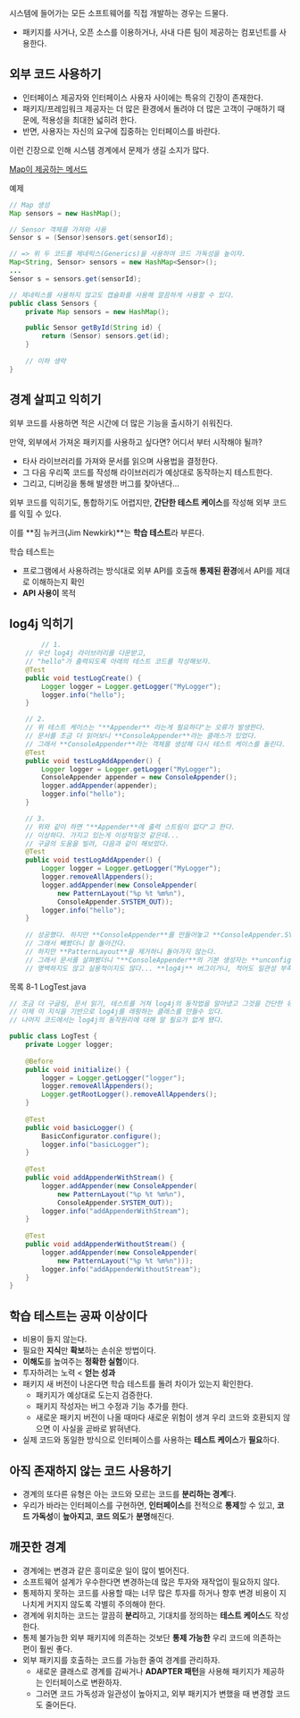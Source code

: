 시스템에 들어가는 모든 소프트웨어를 직접 개발하는 경우는 드물다.

- 패키지를 사거나, 오픈 소스를 이용하거나, 사내 다른 팀이 제공하는 컴포넌트를 사용한다.

## 외부 코드 사용하기

- 인터페이스 제공자와 인터페이스 사용자 사이에는 특유의 긴장이 존재한다.
- 패키지/프레임워크 제공자는 더 많은 환경에서 돌려야 더 많은 고객이 구매하기 때문에, 적용성을 최대한 넓히려 한다.
- 반면, 사용자는 자신의 요구에 집중하는 인터페이스를 바란다.

이런 긴장으로 인해 시스템 경계에서 문제가 생길 소지가 많다.

[Map이 제공하는 메서드](https://www.notion.so/23669f3203d34de0b3c28a017265e4e7)

예제

```java
// Map 생성
Map sensors = new HashMap();

// Sensor 객체를 가져와 사용
Sensor s = (Sensor)sensors.get(sensorId);

// => 위 두 코드를 제네릭스(Generics)을 사용하여 코드 가독성을 높이자.
Map<String, Sensor> sensors = new HashMap<Sensor>();
...
Sensor s = sensors.get(sensorId);

// 제네릭스를 사용하지 않고도 캡슐화를 사용해 깔끔하게 사용할 수 있다.
public class Sensors {
	private Map sensors = new HashMap();

	public Sensor getById(String id) {
		return (Sensor) sensors.get(id);
	}
	
	// 이하 생략
}
```

## 경계 살피고 익히기

외부 코드를 사용하면 적은 시간에 더 많은 기능을 출시하기 쉬워진다.

만약, 외부에서 가져온 패키지를 사용하고 싶다면? 어디서 부터 시작해야 될까?

- 타사 라이브러리를 가져와 문서를 읽으며 사용법을 결정한다.
- 그 다음 우리쪽 코드를 작성해 라이브러리가 예상대로 동작하는지 테스트한다.
- 그리고, 디버깅을 통해 발생한 버그를 찾아낸다...

외부 코드를 익히기도, 통합하기도 어렵지만, **간단한 테스트 케이스**를 작성해 외부 코드를 익힐 수 있다.

이를 **짐 뉴커크(Jim Newkirk)**는 **학습 테스트**라 부른다.

학습 테스트는 

- 프로그램에서 사용하려는 방식대로 외부 API를 호출해 **통제된 환경**에서 API를 제대로 이해하는지 확인
- **API 사용이** 목적

## log4j 익히기

```java
		// 1.
    // 우선 log4j 라이브러리를 다운받고,
    // "hello"가 출력되도록 아래의 테스트 코드를 작성해보자.
    @Test
    public void testLogCreate() {
        Logger logger = Logger.getLogger("MyLogger");
        logger.info("hello");
    }

    // 2.
    // 위 테스트 케이스는 "**Appender** 라는게 필요하다"는 오류가 발생한다.
    // 문서를 조금 더 읽어보니 **ConsoleAppender**라는 클래스가 있었다.
    // 그래서 **ConsoleAppender**라는 객체를 생성해 다시 테스트 케이스를 돌린다.
    @Test
    public void testLogAddAppender() {
        Logger logger = Logger.getLogger("MyLogger");
        ConsoleAppender appender = new ConsoleAppender();
        logger.addAppender(appender);
        logger.info("hello");
    }

    // 3.
    // 위와 같이 하면 "**Appender**에 출력 스트림이 없다"고 한다.
    // 이상하다. 가지고 있는게 이성적일것 같은데...
    // 구글의 도움을 빌려, 다음과 같이 해보았다.
    @Test
    public void testLogAddAppender() {
        Logger logger = Logger.getLogger("MyLogger");
        logger.removeAllAppenders();
        logger.addAppender(new ConsoleAppender(
            new PatternLayout("%p %t %m%n"),
            ConsoleAppender.SYSTEM_OUT));
        logger.info("hello");
    }
    
    // 성공했다. 하지만 **ConsoleAppender**를 만들어놓고 **ConsoleAppender.SYSTEM_OUT**을 받는건 이상하다.
    // 그래서 빼봤더니 잘 돌아간다.
    // 하지만 **PatternLayout**을 제거하니 돌아가지 않는다.
    // 그래서 문서를 살펴봤더니 "**ConsoleAppender**의 기본 생성자는 **unconfigured(설정되지 않은)** 상태"란다.
    // 명백하지도 않고 실용적이지도 않다... **log4j** 버그이거나, 적어도 일관성 부족으로 여겨진다.
```

목록 8-1 LogTest.java

```java
// 조금 더 구글링, 문서 읽기, 테스트를 거쳐 log4j의 동작법을 알아냈고 그것을 간단한 유닛테스트로 기록했다.
// 이제 이 지식을 기반으로 log4j를 래핑하는 클래스를 만들수 있다.
// 나머지 코드에서는 log4j의 동작원리에 대해 알 필요가 없게 됐다.

public class LogTest {
    private Logger logger;
    
    @Before
    public void initialize() {
        logger = Logger.getLogger("logger");
        logger.removeAllAppenders();
        Logger.getRootLogger().removeAllAppenders();
    }
    
    @Test
    public void basicLogger() {
        BasicConfigurator.configure();
        logger.info("basicLogger");
    }
    
    @Test
    public void addAppenderWithStream() {
        logger.addAppender(new ConsoleAppender(
            new PatternLayout("%p %t %m%n"),
            ConsoleAppender.SYSTEM_OUT));
        logger.info("addAppenderWithStream");
    }
    
    @Test
    public void addAppenderWithoutStream() {
        logger.addAppender(new ConsoleAppender(
            new PatternLayout("%p %t %m%n")));
        logger.info("addAppenderWithoutStream");
    }
}
```

## 학습 테스트는 공짜 이상이다

- 비용이 들지 않는다.
- 필요한 **지식**만 **확보**하는 손쉬운 방법이다.
- **이해도**를 높여주는 **정확한 실험**이다.
- 투자하려는 노력 < **얻는 성과**
- 패키지 새 버전이 나온다면 학습 테스트를 돌려 차이가 있는지 확인한다.
    - 패키지가 예상대로 도는지 검증한다.
    - 패키지 작성자는 버그 수정과 기능 추가를 한다.
    - 새로운 패키지 버전이 나올 때마다 새로운 위험이 생겨 우리 코드와 호환되지 않으면 이 사실을 곧바로 밝혀낸다.
- 실제 코드와 동일한 방식으로 인터페이스를 사용하는 **테스트 케이스**가 **필요**하다.

## 아직 존재하지 않는 코드 사용하기

- 경계의 또다른 유형은 아는 코드와 모르는 코드를 **분리하는 경계**다.
- 우리가 바라는 인터페이스를 구현하면, **인터페이스**를 전적으로 **통제**할 수 있고, **코드 가독성**이 **높아지고**, **코드 의도**가 **분명**해진다.

## 깨끗한 경계

- 경계에는 변경과 같은 흥미로운 일이 많이 벌어진다.
- 소프트웨어 설계가 우수한다면 변경하는데 많은 투자와 재작업이 필요하지 않다.
- 통제하지 못하는 코드를 사용할 때는 너무 많은 투자를 하거나 향후 변경 비용이 지나치게 커지지 않도록 각별히 주의해야 한다.
- 경계에 위치하는 코드는 깔끔히 **분리**하고, 기대치를 정의하는 **테스트 케이스**도 작성한다.
- 통제 불가능한 외부 패키지에 의존하는 것보단 **통제 가능한** 우리 코드에 의존하는 편이 훨씬 좋다.
- 외부 패키지를 호출하는 코드를 가능한 줄여 경계를 관리하자.
    - 새로운 클래스로 경계를 감싸거나 **ADAPTER 패턴**을 사용해 패키지가 제공하는 인터페이스로 변환하자.
    - 그러면 코드 가독성과 일관성이 높아지고, 외부 패키지가 변했을 때 변경할 코드도 줄어든다.
